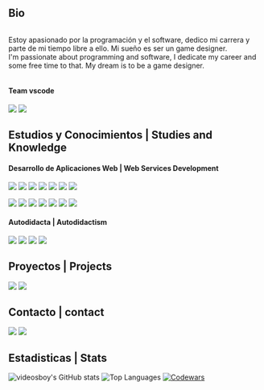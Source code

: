 ## Bio
<div style="display: flex; align-items: center;">
	<p>
		Estoy apasionado por la programación y el software, dedico mi carrera y parte de mi tiempo libre a ello. Mi sueño es ser un game designer. <br>
		I'm passionate about programming and software, I dedicate my career and some free time to that. My dream is to be a game designer.
	</p>
</div>

#### Team vscode
<p align="flex">
	<img src="https://skillicons.dev/icons?i=vscode" />
	<img src="https://skillicons.dev/icons?i=obsidian" />
</p>


## Estudios y Conocimientos | Studies and Knowledge 


#### Desarrollo de Aplicaciones Web | Web Services Development
<p align="flex">
	<img src="https://skillicons.dev/icons?i=java" />
	<img src="https://skillicons.dev/icons?i=php" />
	<img src="https://skillicons.dev/icons?i=javascript" />
	<img src="https://skillicons.dev/icons?i=html" />
	<img src="https://skillicons.dev/icons?i=css" />
	<img src="https://skillicons.dev/icons?i=git" />
	<img src="https://skillicons.dev/icons?i=mysql" />
</p>
<p align="flex">
	<img src="https://skillicons.dev/icons?i=spring" />
	<img src="https://skillicons.dev/icons?i=symfony" />
	<img src="https://skillicons.dev/icons?i=github" />
	<img src="https://skillicons.dev/icons?i=docker" />
	<img src="https://skillicons.dev/icons?i=ubuntu" />
	<img src="https://skillicons.dev/icons?i=eclipse" />
	<img src="https://skillicons.dev/icons?i=azure" />
</p>

#### Autodidacta | Autodidactism
<p align="flex">
	<img src="https://skillicons.dev/icons?i=godot" />
	<img src="https://skillicons.dev/icons?i=unity" />
	<img src="https://skillicons.dev/icons?i=nodejs" />
	<img src="https://skillicons.dev/icons?i=mongo" />
</p>

## Proyectos | Projects
<p align="flex">
  <!-- <a align="center" href="https://danivals.github.io" target="_blank"> <img src="https://img.shields.io/badge/My%20website-danivals.github.io-blue"></a> -->
  <a align="center" href="https://github.com/DaniVals/Practica-DW2AES-2" target="_blank"> <img src="https://img.shields.io/badge/Social%20Media-ShadowGram-purple?logo=symfony&style=for-the-badge"></a>
  <a align="center" href="https://github.com/DaniVals/Colorful-Callouts-for-Obsidian" target="_blank"> <img src="https://img.shields.io/badge/Colorful%20Callouts-for%20Obsidian-976deb?logo=obsidian&style=for-the-badge"></a>
</p>


## Contacto | contact
<p align="flex">
  <a align="center" href="https://linktr.ee/danielVals" target="_blank"><img src="https://img.shields.io/badge/linktree-danielVals-green_?logo=linktree&style=for-the-badge"></a>
  <a align="center" href="mailto:daniel.vals.simon@gmail.com" target="_blank"><img src="https://img.shields.io/badge/Gmail-daniel.vals.simon@gmail.com-red?logo=gmail&style=for-the-badge"></a>
  <br>
</p>


## Estadisticas | Stats

<p align="flex">
	<img src="https://github-readme-stats.vercel.app/api?username=danivals&custom_title=GitHub%20%Stats&layout=compact&title_color=00ffcc&icon_color=00cc99&theme=transparent&show_icons=true&count_private=true"	alt="videosboy's GitHub stats" />
	<img src="https://github-readme-stats.vercel.app/api/top-langs/?username=danivals&custom_title=Top%20%Languages&layout=compact&title_color=00ffcc&theme=transparent&langs_count=10&hide=Hack&count_private=true" alt="Top Languages" />
	<a href="https://www.codewars.com/users/daniel.vs" target="_blank">
	<img src="https://www.codewars.com/users/dani.vs/badges/large" alt="Codewars"/>
	</a>
	<br>
</p>


